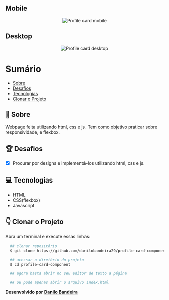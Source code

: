 ## Mobile
<p align="center">
  <img src="https://ik.imagekit.io/xfddek6eqk/profile-card-mobile_Iee1YRJMRc.png" alt="Profile card mobile">
</p>

## Desktop
<p align="center">
  <img src="https://ik.imagekit.io/xfddek6eqk/profile-card-desktop_FNsSq9TqQ.png" alt="Profile card desktop">
</p>

# Sumário
- [Sobre](#-Sobre)
- [Desafios](#-Desafios)
- [Tecnologias](#-Tecnologias)
- [Clonar o Projeto](#-Clonar-o-Projeto)

## 📝 Sobre
Webpage feita utilizando html, css e js. Tem como objetivo praticar sobre responsividade, e flexbox.

## 🏆 Desafios
- [x] Procurar por designs e implementá-los utilizando html, css e js.

## 💻 Tecnologias
- HTML
- CSS(flexbox)
- Javascript

## 👇 Clonar o Projeto
Abra um terminal e execute essas linhas:

```bash
  ## clonar repositório
  $ git clone https://github.com/danilobandeira29/profile-card-component.git

  ## acessar o diretório do projeto
  $ cd profile-card-component

  ## agora basta abrir no seu editor de texto a página

  ## ou pode apenas abrir o arquivo index.html
```

**Desenvolvido por**
<a href="https://www.linkedin.com/in/danilo-bandeira-4411851a4/">**Danilo Bandeira</a>**
